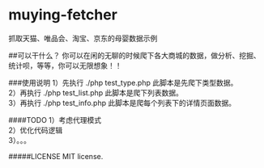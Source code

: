 # muying-fetcher
抓取天猫、唯品会、淘宝、京东的母婴数据示例

##可以干什么？
你可以在闲的无聊的时候爬下各大商城的数据，做分析、挖掘、统计呗，等等，你可以无限想象！！

###使用说明
1）先执行 ./php test_type.php 此脚本是先爬下类型数据。<br>
2）再执行 ./php test_list.php 此脚本是爬下列表数据。<br>
3）再执行 ./php test_info.php 此脚本是爬每个列表下的详情页面数据。<br>

####TODO
1）考虑代理模式<br>
2）优化代码逻辑<br>
3）。。。<br>

#####LICENSE
MIT license.

